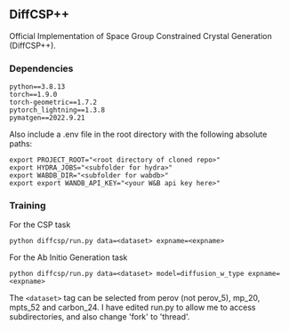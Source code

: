 ## DiffCSP++
Official Implementation of Space Group Constrained Crystal Generation (DiffCSP++).

### Dependencies

```
python==3.8.13
torch==1.9.0
torch-geometric==1.7.2
pytorch_lightning==1.3.8
pymatgen==2022.9.21
```

Also include a .env file in the root directory with the following absolute paths:
```
export PROJECT_ROOT="<root directory of cloned repo>"
export HYDRA_JOBS="<subfolder for hydra>"
export WABDB_DIR="<subfolder for wabdb>"
export export WANDB_API_KEY="<your W&B api key here>"
```

### Training

For the CSP task

```
python diffcsp/run.py data=<dataset> expname=<expname>
```

For the Ab Initio Generation task

```
python diffcsp/run.py data=<dataset> model=diffusion_w_type expname=<expname>
```

The ``<dataset>`` tag can be selected from perov (not perov_5), mp_20, mpts_52 and carbon_24. 
I have edited run.py to allow me to access subdirectories, and also change 'fork' to 'thread'.
